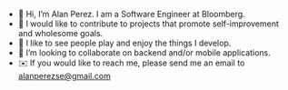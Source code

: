 - 👋 Hi, I’m Alan Perez. I am a Software Engineer at Bloomberg.
- 🌷 I would like to contribute to projects that promote self-improvement and wholesome goals.
- 👾 I like to see people play and enjoy the things I develop.
- 📱 I’m looking to collaborate on backend and/or mobile applications.
- ✉️ If you would like to reach me, please send me an email to alanperezse@gmail.com

<!---
alanperezse/alanperezse is a ✨ special ✨ repository because its `README.md` (this file) appears on your GitHub profile.
You can click the Preview link to take a look at your changes.
--->
